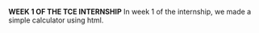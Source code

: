 <b>WEEK 1 OF THE TCE INTERNSHIP</b>
In week 1 of the internship, we made a simple calculator using html.
